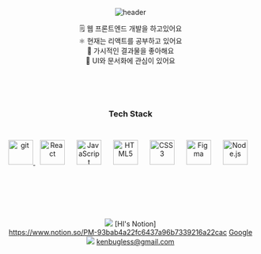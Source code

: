 <div align="center"> 
  
![header](https://capsule-render.vercel.app/api?type=waving&color=0:9fa5d5,100:e8f5c8&height=300&section=header&text=Hi,%20I'm%20Hyunil%20⸝⸝•ᴗ•⸝⸝&&fontColor=f3e3d3&fontSize=60&animation=twinkling)
</div>

<div align="center">
  
  🗒️ 웹 프론트엔드 개발을 하고있어요 <br/>
  ⚛️ 현재는 리액트를 공부하고 있어요 <br/>
  👀 가시적인 결과물을 좋아해요 <br/>
  🎨 UI와 문서화에 관심이 있어요 <br/>
  
  <br/>
  <br/>  
  <br/>
  
### __Tech Stack__
<br/>
  <a href="https://docs.soliditylang.org/en" target="_blank" rel="noreferrer"> <img src="https://docs.soliditylang.org/en/v0.8.15/_static/logo.svg" alt="git" height="50"/> </a>
  <a href="https://reactjs.org/" target="_blank"><img style="margin: 10px" src="https://profilinator.rishav.dev/skills-assets/react-original-wordmark.svg" alt="React" height="50" /></a>
  <a href="https://www.javascript.com/" target="_blank"><img style="margin: 10px" src="https://profilinator.rishav.dev/skills-assets/javascript-original.svg" alt="JavaScript" height="50" /></a>
  <a href="https://en.wikipedia.org/wiki/HTML5" target="_blank"><img style="margin: 10px" src="https://profilinator.rishav.dev/skills-assets/html5-original-wordmark.svg" alt="HTML5" height="50" /></a>  
  <a href="https://www.w3schools.com/css/" target="_blank"><img style="margin: 10px" src="https://profilinator.rishav.dev/skills-assets/css3-original-wordmark.svg" alt="CSS3" height="50" /></a> 
  <a href="https://www.figma.com/" target="_blank"><img style="margin: 10px" src="https://profilinator.rishav.dev/skills-assets/figma-icon.svg" alt="Figma" height="50" /></a>  
  <a href="https://nodejs.org/" target="_blank"><img style="margin: 10px" src="https://profilinator.rishav.dev/skills-assets/nodejs-original-wordmark.svg" alt="Node.js" height="50" /></a> 
  
  <br/>
  <br/>
  <br/>
  <br/>
  <br/>
  <br/>


<img src="https://img.shields.io/badge/notion-455a64?style=flat-square&logo=notion&logoColor=white&?logoWidth=40"/> [HI's Notion]  <br>
<https://www.notion.so/PM-93bab4a22fc6437a96b7339216a22cac>
[Google](https://google.com, "google link")
<img src="https://img.shields.io/badge/gmail-556DB3?style=flat-square&logo=notion&logoColor=white&?logoWidth=40"/> <kenbugless@gmail.com>
<br/>
<br/>
<br/>
<br/>
</div>






















<!-- 🤔 My skill
----------------------

🌱 Programming Language

![HTML5](https://img.shields.io/badge/html5-%23E34F26.svg?style=for-the-badge&logo=html5&logoColor=white)
![CSS3](https://img.shields.io/badge/css3-%231572B6.svg?style=for-the-badge&logo=css3&logoColor=white)
![JavaScript](https://img.shields.io/badge/javascript-%23323330.svg?style=for-the-badge&logo=javascript&logoColor=%23F7DF1E)

🌱 DB & Server

![NodeJS](https://img.shields.io/badge/node.js-6DA55F?style=for-the-badge&logo=node.js&logoColor=white)

🌱 Framework&Library

![React](https://img.shields.io/badge/react-%2320232a.svg?style=for-the-badge&logo=react&logoColor=%2361DAFB)

🌱 Others

![Git](https://img.shields.io/badge/git-%23F05033.svg?style=for-the-badge&logo=git&logoColor=white)
![Notion](https://img.shields.io/badge/Notion-%23000000.svg?style=for-the-badge&logo=notion&logoColor=white)
![Slack](https://img.shields.io/badge/Slack-4A154B?style=for-the-badge&logo=slack&logoColor=white)

👉 More information

If you're curious about my activities, check it out here!🤗

👉 More information -->

